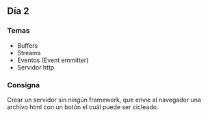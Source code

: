 ## Día 2

### Temas

- Buffers
- Streams
- Eventos (Event emmitter)
- Servidor http

### Consigna

Crear un servidor sin ningún framework, que envie al navegador una archivo html con un botón el cuál puede ser cicleado.